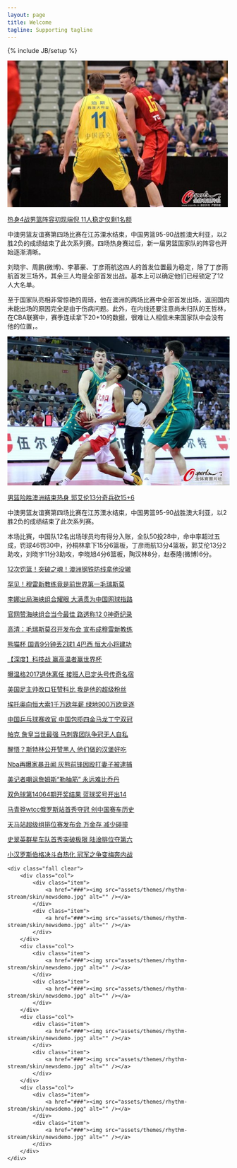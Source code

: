 ```yaml
---
layout: page
title: Welcome
tagline: Supporting tagline
---
```

{% include JB/setup %}

<!-- Read [Jekyll Quick Start](http://jekyllbootstrap.com/usage/jekyll-quick-start.html)

Complete usage and documentation available at: [Jekyll Bootstrap](http://jekyllbootstrap.com)

## Update Author Attributes

In `_config.yml` remember to specify your own data:
    
    title : My Blog =)
    
    author :
      name : Name Lastname
      email : blah@email.test
      github : username
      twitter : username

The theme should reference these variables whenever needed.
    
## Sample Posts

This blog contains sample posts which help stage pages and blog data.
When you don't need the samples anymore just delete the `_posts/core-samples` folder.

    $ rm -rf _posts/core-samples

Here's a sample "posts list". -->

<div class="bodyarea">
	<div class="newslist">
		<div class="item clear">
			<div class="pic"><a href="/sportsnews/cba/2014/06/08/热身4战男篮阵容初现端倪-11人稳定仅剩1名额/"><img src="assets/themes/rhythm-stream/skin/1.jpg" alt="" /></a></div>
			<div class="newscontent">
				<p class="tx_24"><a href="/sportsnews/cba/2014/06/08/热身4战男篮阵容初现端倪-11人稳定仅剩1名额/">热身4战男篮阵容初现端倪 11人稳定仅剩1名额</a></p>
				<p class="tx_14">中澳男篮友谊赛第四场比赛在江苏溧水结束，中国男篮95-90战胜澳大利亚，以2胜2负的成绩结束了此次系列赛。四场热身赛过后，新一届男篮国家队的阵容也开始逐渐清晰。</p><p class="tx_14">
刘晓宇、周鹏(微博)、李慕豪、丁彦雨航这四人的首发位置最为稳定，除了丁彦雨航首发三场外，其余三人均是全部首发出战。基本上可以确定他们已经锁定了12人大名单。</p>
<p>至于国家队亮相非常惊艳的周琦，他在澳洲的两场比赛中全部首发出场，返回国内未能出场的原因完全是由于伤病问题。此外，在内线还要注意尚未归队的王哲林，在CBA联赛中，赛季连续拿下20+10的数据，很难让人相信未来国家队中会没有他的位置，。</p>
			</div>
		</div>
		<div class="item clear">
			<div class="pic"><a href="/sportsnews/cba/2014/05/24/男篮险胜澳洲结束热身-郭艾伦13分奇兵砍15+6/"><img src="assets/themes/rhythm-stream/skin/2.jpg" alt="" /></a></div>
			<div class="newscontent">
				<p class="tx_24"><a href="/sportsnews/cba/2014/05/24/男篮险胜澳洲结束热身-郭艾伦13分奇兵砍15+6/">男篮险胜澳洲结束热身 郭艾伦13分奇兵砍15+6</a></p>
				<p class="tx_14">中澳男篮友谊赛第四场比赛在江苏溧水结束，中国男篮95-90战胜澳大利亚，以2胜2负的成绩结束了此次系列赛。</p><p class="tx_14">
本场比赛，中国队12名出场球员均有得分入账，全队50投28中，命中率超过五成，罚球46罚30中，孙桐林拿下15分6篮板，丁彦雨航13分4篮板，郭艾伦13分2助攻，刘晓宇11分3助攻，李晓旭4分6篮板，陶汉林8分，赵泰隆(微博)6分。</p>
			</div>
		</div>
	</div>
	<div class="newslist e_newslist_ho clear">
		<div class="ho">
		<div class="item clear">
			<div class="newscontent">
				<p class="tx_20"><a href="/sportsnews/cba/2014/05/21/12次罚篮！突破之魂！澳洲钢铁防线拿他没辙/">12次罚篮！突破之魂！澳洲钢铁防线拿他没辙</a></p>
			</div>
			<div class="newscontent">
				<p class="tx_20"><a href="/sportsnews/网球/2014/06/08/罕见！穆雷新教练竟是前世界第一毛瑞斯莫/">罕见！穆雷新教练竟是前世界第一毛瑞斯莫</a></p>
			</div>
			<div class="newscontent">
				<p class="tx_20"><a href="/sportsnews/网球/2014/05/25/李娜出局海峡组合耀眼-大满贯为中国网球指路/">李娜出局海峡组合耀眼 大满贯为中国网球指路</a></p>
			</div>
			<div class="newscontent">
				<p class="tx_20"><a href="/sportsnews/网球/2014/05/22/官网赞海峡组合当今最佳-路透称12-0神奇纪录/">官网赞海峡组合当今最佳 路透称12 0神奇纪录</a></p>
			</div>
			<div class="newscontent">
				<p class="tx_20"><a href="/sportsnews/足球/2014/06/04/高清：毛瑞斯莫召开发布会-宣布成穆雷新教练/">高清：毛瑞斯莫召开发布会 宣布成穆雷新教练</a></p>
			</div>
		</div>
		</div>
		<div class="ho">
		<div class="item clear">
			<div class="newscontent">
				<p class="tx_20"><a href="/sportsnews/足球/2014/06/03/熊猫杯-国青9分钟丢2球1-4巴西-恒大小将建功/">熊猫杯 国青9分钟丢2球1 4巴西 恒大小将建功</a></p>
			</div>
			<div class="newscontent">
				<p class="tx_20"><a href="/sportsnews/足球/2014/06/02/【深度】科技战-赢高温者赢世界杯/">【深度】科技战 赢高温者赢世界杯</a></p>
			</div>
			<div class="newscontent">
				<p class="tx_20"><a href="/sportsnews/足球/2014/06/01/曝温格2017退休离任-接班人已定头号传奇名宿/">曝温格2017退休离任 接班人已定头号传奇名宿</a></p>
			</div>
			<div class="newscontent">
				<p class="tx_20"><a href="/sportsnews/足球/2014/05/30/美国足主帅改口狂赞科比-我是他的超级粉丝/">美国足主帅改口狂赞科比 我是他的超级粉丝</a></p>
			</div>
			<div class="newscontent">
				<p class="tx_20"><a href="/sportsnews/足球/2014/05/23/埃托奥向恒大索1千万欧年薪-绿地900万欧竞逐/">埃托奥向恒大索1千万欧年薪 绿地900万欧竞逐</a></p>
			</div>
		</div>
		</div>
		<div class="ho">
		<div class="item clear">
			<div class="newscontent">
				<p class="tx_20"><a href="/sportsnews/乒乓球/2014/05/27/中国乒乓球赛收官-中国包揽四金马龙丁宁双冠/">中国乒乓球赛收官 中国包揽四金马龙丁宁双冠</a></p>
			</div>
			<div class="newscontent">
				<p class="tx_20"><a href="/sportsnews/nba/2014/06/08/帕克-詹皇当世最强-马刺靠团队争冠无人自私/">帕克 詹皇当世最强 马刺靠团队争冠无人自私</a></p>
			</div>
			<div class="newscontent">
				<p class="tx_20"><a href="/sportsnews/nba/2014/05/31/醒悟？斯特林公开赞黑人-他们做的汉堡好吃/">醒悟？斯特林公开赞黑人 他们做的汉堡好吃</a></p>
			</div>
			<div class="newscontent">
				<p class="tx_20"><a href="/sportsnews/nba/2014/05/29/NBA再曝家暴丑闻-灰熊前锋因殴打妻子被逮捕/">Nba再曝家暴丑闻 灰熊前锋因殴打妻子被逮捕</a></p>
			</div>
			<div class="newscontent">
				<p class="tx_20"><a href="/sportsnews/nba/2014/05/28/美记者嘲讽詹姆斯“勒抽筋”-永远难比乔丹/">美记者嘲讽詹姆斯“勒抽筋” 永远难比乔丹</a></p>
			</div>
		</div>
		</div>
		<div class="ho">
		<div class="item clear">
			<div class="newscontent">
				<p class="tx_20"><a href="/sportsnews/彩票/2014/06/08/双色球第14064期开奖结果-蓝球奖号开出14/">双色球第14064期开奖结果 蓝球奖号开出14</a></p>
			</div>
			<div class="newscontent">
				<p class="tx_20"><a href="/sportsnews/赛车/2014/06/12/马青骅WTCC俄罗斯站首秀夺冠-创中国赛车历史/">马青骅wtcc俄罗斯站首秀夺冠 创中国赛车历史</a></p>
			</div>
			<div class="newscontent">
				<p class="tx_20"><a href="/sportsnews/赛车/2014/06/11/天马站超级组排位赛发布会-万金存-减少碰撞/">天马站超级组排位赛发布会 万金存 减少碰撞</a></p>
			</div>
			<div class="newscontent">
				<p class="tx_20"><a href="/sportsnews/赛车/2014/06/10/史翠英群星车队首秀突破极限-陆淦排位夺第六/">史翠英群星车队首秀突破极限 陆淦排位夺第六</a></p>
			</div>
			<div class="newscontent">
				<p class="tx_20"><a href="/sportsnews/赛车/2014/06/09/小汉罗斯伯格决斗白热化-冠军之争变梅奔内战/">小汉罗斯伯格决斗白热化 冠军之争变梅奔内战</a></p>
			</div>
		</div>
		</div>
	</div>

	<div class="fall clear">
		<div class="col">
			<div class="item">
				<a href="###"><img src="assets/themes/rhythm-stream/skin/newsdemo.jpg" alt="" /></a>
			</div>
			<div class="item">
				<a href="###"><img src="assets/themes/rhythm-stream/skin/newsdemo.jpg" alt="" /></a>
			</div>
		</div>
		<div class="col">
			<div class="item">
				<a href="###"><img src="assets/themes/rhythm-stream/skin/newsdemo.jpg" alt="" /></a>
			</div>
			<div class="item">
				<a href="###"><img src="assets/themes/rhythm-stream/skin/newsdemo.jpg" alt="" /></a>
			</div>
		</div>
		<div class="col">
			<div class="item">
				<a href="###"><img src="assets/themes/rhythm-stream/skin/newsdemo.jpg" alt="" /></a>
			</div>
			<div class="item">
				<a href="###"><img src="assets/themes/rhythm-stream/skin/newsdemo.jpg" alt="" /></a>
			</div>
		</div>
		<div class="col">
			<div class="item">
				<a href="###"><img src="assets/themes/rhythm-stream/skin/newsdemo.jpg" alt="" /></a>
			</div>
			<div class="item">
				<a href="###"><img src="assets/themes/rhythm-stream/skin/newsdemo.jpg" alt="" /></a>
			</div>
		</div>
	</div>

</div>

<!-- ## To-Do

This theme is still unfinished. If you'd like to be added as a contributor, [please fork](http://github.com/plusjade/jekyll-bootstrap)!
We need to clean up the themes, make theme usage guides with theme-specific markup examples. -->



